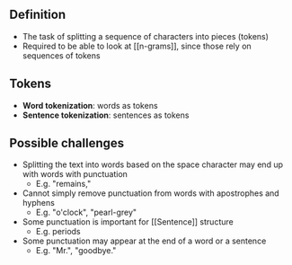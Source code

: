 ## Definition

- The task of splitting a sequence of characters into pieces (tokens)
- Required to be able to look at [[n-grams]], since those rely on sequences of tokens

## Tokens

- **Word tokenization**: words as tokens
- **Sentence tokenization**: sentences as tokens

## Possible challenges

- Splitting the text into words based on the space character may end up with words with punctuation
	- E.g. "remains,"
- Cannot simply remove punctuation from words with apostrophes and hyphens
	- E.g. "o'clock", "pearl-grey"
- Some punctuation is important for [[Sentence]] structure
	- E.g. periods
- Some punctuation may appear at the end of a word or a sentence
	- E.g. "Mr.", "goodbye."
